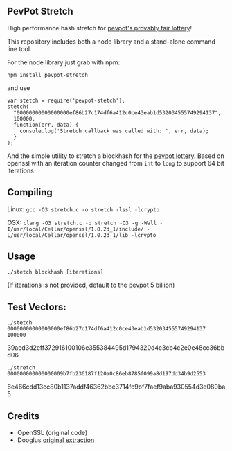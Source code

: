 PevPot Stretch
--------------

High performance hash stretch for [pevpot's provably fair lottery](https://www.pevpot.com/provably-fair)!


This repository includes both a node library and a stand-alone command line tool.

For the node library just grab with npm:


`npm install pevpot-stretch`

and use

```
var stetch = require('pevpot-stetch');
stetch(
  "00000000000000000ef86b27c174df6a412c0ce43eab1d532034555749294137",
  100000,
  function(err, data) {
    console.log('Stretch callback was called with: ', err, data);
  }
);
```

And the simple utility to stretch a blockhash for the [pevpot lottery](https://www.pevpot.com/provably-fair). Based on openssl
with an iteration counter changed from `int` to `long` to support 64 bit iterations

Compiling
---------

Linux: `gcc -O3 stretch.c -o stretch -lssl -lcrypto`

OSX: `clang -O3 stretch.c -o stretch -O3 -g -Wall -I/usr/local/Cellar/openssl/1.0.2d_1/include/ -L/usr/local/Cellar/openssl/1.0.2d_1/lib -lcrypto`


Usage
----

`./stetch blockhash [iterations]`

(If iterations is not provided, default to the pevpot 5 billion)



Test Vectors:
-------------
`./stetch 00000000000000000ef86b27c174df6a412c0ce43eab1d532034555749294137 100000`

39aed3d2eff372916100106e355384495d1794320d4c3cb4c2e0e48cc36bbd06

`./stretch 000000000000000009b7fb236187f120a0c86eb8785f099a8d197dd34b9d2553`

6e466cdd13cc80b1137addf46362bbe3714fc9bf7faef9aba930554d3e080ba5





Credits
-------
* OpenSSL  (original code)
* Dooglus [original extraction](https://bitcointalk.org/index.php?topic=1243970.msg12997448#msg12997448)
